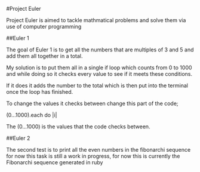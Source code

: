 #Project Euler

Project Euler is aimed to tackle mathmatical problems and solve them via use of computer programming

##Euler 1

The goal of Euler 1 is to get all the numbers that are multiples of 3 and 5 and add them all together in a total.

My solution is to put them all in a single if loop which counts from 0 to 1000 and while doing so it checks every value to see if it meets these conditions.

If it does it adds the number to the total which is then put into the terminal once the loop has finished.

To change the values it checks between change this part of the code;

(0...1000).each do |i|

The (0...1000) is the values that the code checks between.

##Euler 2

The second test is to print all the even numbers in the fibonarchi sequence for now this task is still a work in progress, for now this is currently the Fibonarchi sequence generated in ruby
